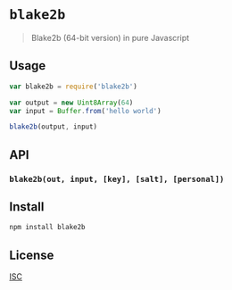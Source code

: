 # `blake2b`

> Blake2b (64-bit version) in pure Javascript

## Usage

```js
var blake2b = require('blake2b')

var output = new Uint8Array(64)
var input = Buffer.from('hello world')

blake2b(output, input)
```

## API

### `blake2b(out, input, [key], [salt], [personal])`

## Install

```sh
npm install blake2b
```

## License

[ISC](LICENSE.md)

